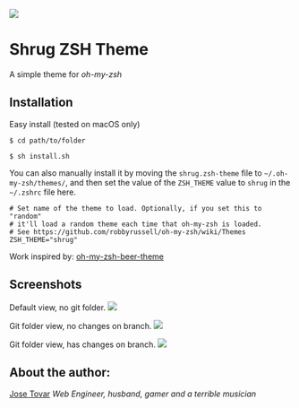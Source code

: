 ![](https://raw.github.com/tmjoseantonio/jose-zsh-theme/master/img/shrug.png)
# Shrug ZSH Theme
A simple theme for *oh-my-zsh*

## Installation

Easy install (tested on macOS only)
```
$ cd path/to/folder
```
```
$ sh install.sh
```

You can also manually install it by moving the `shrug.zsh-theme` file to `~/.oh-my-zsh/themes/`, and then set the value of the `ZSH_THEME` value to `shrug` in the `~/.zshrc` file here.

```
# Set name of the theme to load. Optionally, if you set this to "random"
# it'll load a random theme each time that oh-my-zsh is loaded.
# See https://github.com/robbyrussell/oh-my-zsh/wiki/Themes
ZSH_THEME="shrug"
```

Work inspired by: [oh-my-zsh-beer-theme](https://github.com/tcnksm/oh-my-zsh-beer-theme)


## Screenshots
Default view, no git folder.
![](https://raw.github.com/tmjoseantonio/jose-zsh-theme/master/img/no-git-folder.png)

Git folder view, no changes on branch.
![](https://raw.github.com/tmjoseantonio/jose-zsh-theme/master/img/git-no-changes.png)

Git folder view, has changes on branch.
![](https://raw.github.com/tmjoseantonio/jose-zsh-theme/master/img/git-has-changes.png)

## About the author:
[Jose Tovar](http://tmjoseantonio.com)
*Web Engineer, husband, gamer and a terrible musician*